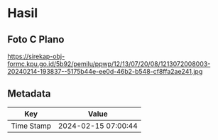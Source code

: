 # Hasil

## Foto C Plano

https://sirekap-obj-formc.kpu.go.id/5b92/pemilu/ppwp/12/13/07/20/08/1213072008003-20240214-193837--5175b44e-ee0d-46b2-b548-cf8ffa2ae241.jpg


## Metadata

| Key        | Value               |
| ---------- | ------------------- |
| Time Stamp | 2024-02-15 07:00:44 |



